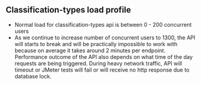Classification-types load profile
---------------------------------
* Normal load for classification-types api is between 0 - 200 concurrent users
* As we continue to increase number of concurrent users to 1300, the API will starts to break and will be practically impossible to work with because on average it takes around 2 minutes per endpoint. Performance outcome of the API also depends on what time of the day requests are being triggered. During heavy network traffic, API will timeout or JMeter tests will fail or will receive no http response due to database lock. 
